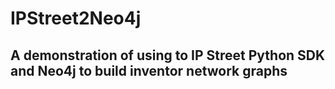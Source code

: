 # IPStreet2Neo4j
## A demonstration of using to IP Street Python SDK and Neo4j to build inventor network graphs 
